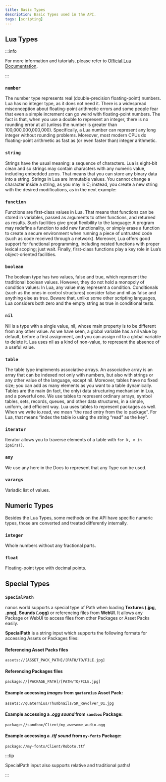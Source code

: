 ```yaml
---
title: Basic Types
description: Basic Types used in the API.
tags: [scripting]
---
```



## Lua Types

:::info

For more information and tutorials, please refer to [Official Lua Documentation](https://www.lua.org/pil/2.html).

:::

### `number`

The number type represents real (double-precision floating-point) numbers. Lua has no integer type, as it does not need it. There is a widespread misconception about floating-point arithmetic errors and some people fear that even a simple increment can go weird with floating-point numbers. The fact is that, when you use a double to represent an integer, there is no rounding error at all (unless the number is greater than 100,000,000,000,000). Specifically, a Lua number can represent any long integer without rounding problems. Moreover, most modern CPUs do floating-point arithmetic as fast as (or even faster than) integer arithmetic.


### `string`

Strings have the usual meaning: a sequence of characters. Lua is eight-bit clean and so strings may contain characters with any numeric value, including embedded zeros. That means that you can store any binary data into a string. Strings in Lua are immutable values. You cannot change a character inside a string, as you may in C; instead, you create a new string with the desired modifications, as in the next example:


### `function`

Functions are first-class values in Lua. That means that functions can be stored in variables, passed as arguments to other functions, and returned as results. Such facilities give great flexibility to the language: A program may redefine a function to add new functionality, or simply erase a function to create a secure environment when running a piece of untrusted code (such as code received through a network). Moreover, Lua offers good support for functional programming, including nested functions with proper lexical scoping; just wait. Finally, first-class functions play a key role in Lua’s object-oriented facilities.


### `boolean`

The boolean type has two values, false and true, which represent the traditional boolean values. However, they do not hold a monopoly of condition values: In Lua, any value may represent a condition. Conditionals (such as the ones in control structures) consider false and nil as false and anything else as true. Beware that, unlike some other scripting languages, Lua considers both zero and the empty string as true in conditional tests.


### `nil`

Nil is a type with a single value, nil, whose main property is to be different from any other value. As we have seen, a global variable has a nil value by default, before a first assignment, and you can assign nil to a global variable to delete it. Lua uses nil as a kind of non-value, to represent the absence of a useful value.


### `table`

The table type implements associative arrays. An associative array is an array that can be indexed not only with numbers, but also with strings or any other value of the language, except nil. Moreover, tables have no fixed size; you can add as many elements as you want to a table dynamically. Tables are the main (in fact, the only) data structuring mechanism in Lua, and a powerful one. We use tables to represent ordinary arrays, symbol tables, sets, records, queues, and other data structures, in a simple, uniform, and efficient way. Lua uses tables to represent packages as well. When we write io.read, we mean “the read entry from the io package”. For Lua, that means “index the table io using the string “read” as the key”.


### `iterator`

Iterator allows you to traverse elements of a table with `for k, v in ipairs()`.


### `any`

We use any here in the Docs to represent that any Type can be used.


### `varargs`

Variadic list of values.


## Numeric Types

Besides the Lua Types, some methods on the API have specific numeric types, those are converted and treated differently internally.

### `integer`

Whole numbers without any fractional parts.


### `float`

Floating-point type with decimal points.


## Special Types

### `SpecialPath`

nanos world supports a special type of Path when loading **Textures (.jpg, .png)**, **Sounds (.ogg)** or referencing files from **WebUI**. It allows any Package or WebUI to access files from other Packages or Asset Packs easily.

**SpecialPath** is a string input which supports the following formats for accessing Assets or Packages files:

#### Referencing Asset Packs files

`assets://[ASSET_PACK_PATH]/[PATH/TO/FILE.jpg]`

#### Referencing Packages files

`package://[PACKAGE_PATH]/[PATH/TO/FILE.jpg]`

#### Example accessing _images_ from `quaternius` Asset Pack:

`assets://quaternius/Thumbnails/SK_Revolver_01.jpg`

#### Example accessing a _.ogg sound_ from `sandbox` Package:

`package://sandbox/Client/my_awesome_audio.ogg`

#### Example accessing a _.ttf sound_ from `my-fonts` Package:

`package://my-fonts/Client/Roboto.ttf`

:::tip

SpecialPath input also supports relative and traditional paths!

:::
